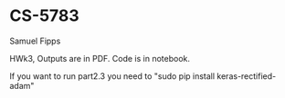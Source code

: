 # CS-5783

Samuel Fipps

HWk3, Outputs are in PDF. Code is in notebook.

If you want to run part2.3 you need to "sudo pip install keras-rectified-adam"
